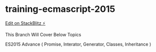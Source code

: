 # training-ecmascript-2015

[Edit on StackBlitz ⚡️](https://stackblitz.com/edit/training-ecmascript-2015)

This Branch Will Cover Below Topics

ES2015 Advance (
    Promise, 
    Interator, 
    Generator,
    Classes, 
    Inheritance
)